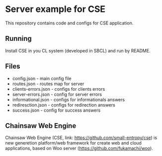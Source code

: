 # Server example for CSE
This repository contains code and configs for CSE application.
## Running
Install CSE in you CL system (developed in SBCL) and run by README.
## Files
* config.json - main config file
* routes.json - routes map for server
* clients-errors.json - configs for clients errors
* server-errors.json - config for server errors
* informational.json - configs for informationals answers
* rediresction.json - configs for redirection answers
* success.json - config for success answers
## Chainsaw Web Engine
Chainsaw Web Engine (CSE, link: https://github.com/small-entropy/cse) is new generetion platform/web framework for create web and cloud applications, based on Woo server (https://github.com/fukamachi/woo).
